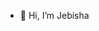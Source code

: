 - 👋 Hi, I’m Jebisha
<!---
JebishaJebi/JebishaJebi is a ✨ special ✨ repository because its `README.md` (this file) appears on your GitHub profile.
You can click the Preview link to take a look at your changes.
--->
